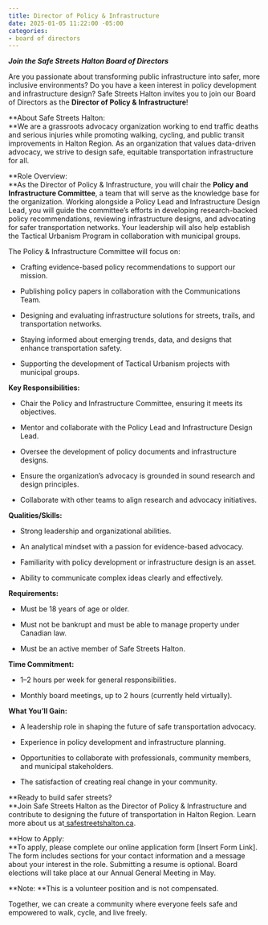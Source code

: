 ```yaml
---
title: Director of Policy & Infrastructure
date: 2025-01-05 11:22:00 -05:00
categories:
- board of directors
---
```


***Join the Safe Streets Halton Board of Directors***

Are you passionate about transforming public infrastructure into safer, more inclusive environments? Do you have a keen interest in policy development and infrastructure design? Safe Streets Halton invites you to join our Board of Directors as the **Director of Policy & Infrastructure**!

**About Safe Streets Halton:\
**We are a grassroots advocacy organization working to end traffic deaths and serious injuries while promoting walking, cycling, and public transit improvements in Halton Region. As an organization that values data-driven advocacy, we strive to design safe, equitable transportation infrastructure for all.

**Role Overview:\
**As the Director of Policy & Infrastructure, you will chair the **Policy and Infrastructure Committee**, a team that will serve as the knowledge base for the organization. Working alongside a Policy Lead and Infrastructure Design Lead, you will guide the committee’s efforts in developing research-backed policy recommendations, reviewing infrastructure designs, and advocating for safer transportation networks. Your leadership will also help establish the Tactical Urbanism Program in collaboration with municipal groups.

The Policy & Infrastructure Committee will focus on:

* Crafting evidence-based policy recommendations to support our mission.

* Publishing policy papers in collaboration with the Communications Team.

* Designing and evaluating infrastructure solutions for streets, trails, and transportation networks.

* Staying informed about emerging trends, data, and designs that enhance transportation safety.

* Supporting the development of Tactical Urbanism projects with municipal groups.

**Key Responsibilities:**

* Chair the Policy and Infrastructure Committee, ensuring it meets its objectives.

* Mentor and collaborate with the Policy Lead and Infrastructure Design Lead.

* Oversee the development of policy documents and infrastructure designs.

* Ensure the organization’s advocacy is grounded in sound research and design principles.

* Collaborate with other teams to align research and advocacy initiatives.

**Qualities/Skills:**

* Strong leadership and organizational abilities.

* An analytical mindset with a passion for evidence-based advocacy.

* Familiarity with policy development or infrastructure design is an asset.

* Ability to communicate complex ideas clearly and effectively.

**Requirements:**

* Must be 18 years of age or older.

* Must not be bankrupt and must be able to manage property under Canadian law.

* Must be an active member of Safe Streets Halton.

**Time Commitment:**

* 1–2 hours per week for general responsibilities.

* Monthly board meetings, up to 2 hours (currently held virtually).

**What You’ll Gain:**

* A leadership role in shaping the future of safe transportation advocacy.

* Experience in policy development and infrastructure planning.

* Opportunities to collaborate with professionals, community members, and municipal stakeholders.

* The satisfaction of creating real change in your community.

**Ready to build safer streets?\
**Join Safe Streets Halton as the Director of Policy & Infrastructure and contribute to designing the future of transportation in Halton Region. Learn more about us at[ safestreetshalton.ca](https://safestreetshalton.ca).

**How to Apply:\
**To apply, please complete our online application form \[Insert Form Link\]. The form includes sections for your contact information and a message about your interest in the role. Submitting a resume is optional. Board elections will take place at our Annual General Meeting in May.

**Note: **This is a volunteer position and is not compensated.

Together, we can create a community where everyone feels safe and empowered to walk, cycle, and live freely.